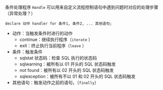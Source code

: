 条件处理程序 `Handle` 可以用来自定义流程控制语句中遇到问题时对应的处理步骤（异常处理？）

```mysql
declare 动作 handler for 条件1, 条件2, ... 其他语句;
```

* 动作：当触发条件时进行的动作
    * continue：继续执行程序（`iterate` ）
    * exit：终止执行当前程序（`leave` ）
* 条件：触发条件
    * sqlstat 状态码：检查 SQL 执行的状态码
    * sqlwarning：被所有以 01 开头的 SQL 状态码触发
    * not found：被所有以 02 开头的 SQL 状态码触发
    * sqlexception：被所有不以 01 和 02 开头的 SQL 状态码触发
* 其他语句：触发动作之前的语句，（`finally`）

